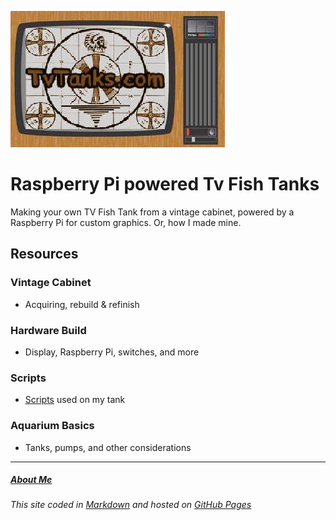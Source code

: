 ![TvTanks logo](/assets/images/tvtanktv.JPG)

# Raspberry Pi powered Tv Fish Tanks

Making your own TV Fish Tank from a vintage cabinet, powered by a Raspberry Pi for custom graphics. Or, how I made mine.

## Resources

### Vintage Cabinet

- Acquiring, rebuild & refinish

### Hardware Build

- Display, Raspberry Pi, switches, and more

### Scripts

- [Scripts](/scripts) used on my tank

### Aquarium Basics

- Tanks, pumps, and other considerations

---

##### [About Me](/about.md)

###### This site coded in [Markdown](https://raw.githubusercontent.com/martinvicknair/tvtanks.com/main/README.md) and hosted on [GitHub Pages](https://github.com/martinvicknair/tvtanks.com)
